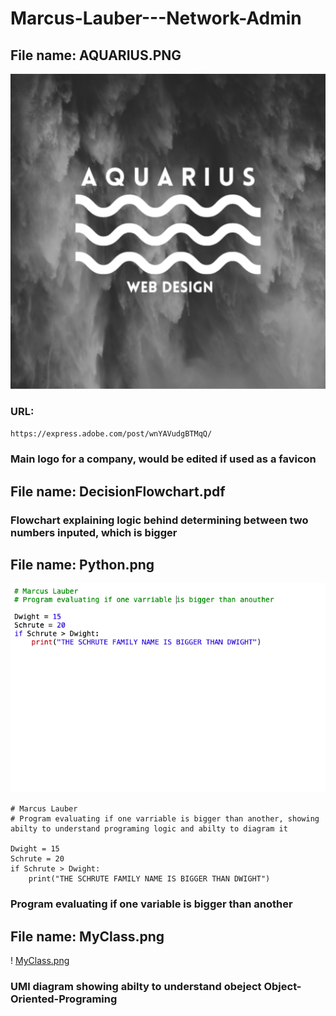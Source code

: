 # Marcus-Lauber---Network-Admin

## File name: AQUARIUS.PNG 
![test](/AQUARIUS.png)
### URL:
`https://express.adobe.com/post/wnYAVudgBTMqQ/`
### Main logo for a company, would be edited if used as a favicon

## File name: DecisionFlowchart.pdf
### Flowchart explaining logic behind determining between two numbers inputed, which is bigger

## File name: Python.png
![Python.png](/Python.png)
```
# Marcus Lauber
# Program evaluating if one varriable is bigger than another, showing abilty to understand programing logic and abilty to diagram it 

Dwight = 15
Schrute = 20
if Schrute > Dwight:
	print("THE SCHRUTE FAMILY NAME IS BIGGER THAN DWIGHT")
```
### Program evaluating if one variable is bigger than another

## File name: MyClass.png
! [MyClass.png](/MyClass.png)
### UMl diagram showing abilty to understand obeject Object-Oriented-Programing
